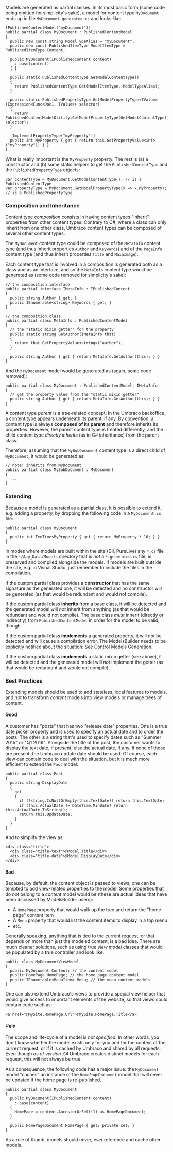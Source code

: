 Models are generated as partial classes. In its most basic form (some code being omitted for simplicity's sake), a model for content type `MyDocument` ends up in file `MyDocument.generated.cs` and looks like:

    [PublishedContentModel("myDocument")]
    public partial class MyDocument : PublishedContentModel
    {
      public new const string ModelTypeAlias = "myDocument";
      public new const PublishedItemType ModelItemType = PublishedItemType.Content;
      
      public MyDocument(IPublishedContent content)
        : base(content)
      { }

      public static PublishedContentType GetModelContentType()
      {
        return PublishedContentType.Get(ModelItemType, ModelTypeAlias);
      }
      
      public static PublishedPropertyType GetModelPropertyType<TValue>(Expression<Func<Doc1, TValue>> selector)
      {
        return PublishedContentModelUtility.GetModelPropertyType(GetModelContentType(), selector);
      }

      [ImplementPropertyType("myProperty")]
      public int MyProperty { get { return this.GetPropertyValue<int>("myProperty"); } }
    }

What is really important is the `MyProperty` property. The rest is (a) a constructor and (b) some static helpers to get the `PublishedContentType` and the `PublishedPropertyType` objects:

    var contentType = MyDocument.GetModelContentType(); // is a PublishedContentType
    var propertyType = MyDocument.GetModelPropertyType(x => x.MyProperty); // is a PublishedPropertyType

### Composition and Inheritance

Content type _composition_ consists in having content types "inherit" properties from other content types. Contrary to C#, where a class can only inherit from one other class, Umbraco content types can be composed of several other content types.

The `MyDocument` content type could be composed of the `MetaInfo` content type (and thus inherit properties `Author` and `Keywords`) and of the `PageInfo` content type (and thus inherit properties `Title` and `MainImage`).

Each content type that is involved in a composition is generated both as a class and as an interface, and so the `MetaInfo` content type would be generated as (some code removed for simplicity's sake):


    // the composition interface
    public partial interface IMetaInfo : IPublishedContent
    {
      public string Author { get; }
      public IEnumerable<string> Keywords { get; }
    }

    // the composition class
    public partial class MetaInfo : PublishedContentModel
    {
      // the "static mixin getter" for the property
      public static string GetAuthor(IMetaInfo that)
      {
        return that.GetPropertyValue<string>("author");
      }
      
      public string Author { get { return MetaInfo.GetAuthor(this); } }
    }

And the `MyDocument` model would be generated as (again, some code removed):

    public partial class MyDocument : PublishedContentModel, IMetaInfo
    {
      // get the property value from the "static mixin getter"
      public string Author { get { return MetaInfo.GetAuthor(this); } }
    }

A content type _parent_ is a tree-related concept: In the Umbraco backoffice, a content type appears underneath its parent, if any. By convention, a content type is always **composed of its parent** and therefore inherits its properties. However, the parent content type is treated differently, and the child content type _directly inherits_ (as in C# inheritance) from the parent class.

Therefore, assuming that the `MySubDocument` content type is a direct child of `MyDocument`, it would be generated as:


    // note: inherits from MyDocument
    public partial class MySubDocument : MyDocument
    {
      ...
    }

### Extending

Because a model is generated as a partial class, it is possible to extend it, e.g. adding a property, by dropping the following code in a `MyDocument.cs` file:

    public partial class MyDocument
    {
      public int TenTimesMyProperty { get { return MyProperty * 10; } }
    }

In modes where models are built within the site (Dll, PureLive) any `*.cs` file in the `~/App_Data/Models` directory that is _not_ a `*.generated.cs` file, is preserved and compiled alongside the models. If models are built outside the site, e.g. in Visual Studio, just remember to include the files in the compilation.

If the custom partial class provides a **constructor** that has the same signature as the generated one, it will be detected and no constructor will be generated (as that would be redundant and would not compile).

If the custom partial class **inherits** from a base class, it will be detected and the generated model will _not_ inherit from anything (as that would be redundant and would not compile). The base class _must_ inherit (directly or indirectly) from `PublishedContentModel` in order for the model to be valid, though.

If the custom partial class **implements** a generated property, it will _not_ be detected and will cause a compilation error. The ModelsBuilder needs to be explicitly notified about the situation: See [Control Models Generation](Control-Generation.md).

If the custom partial class **implements** a static mixin getter (see above), it will be detected and the generated model will _not_ implement the getter (as that would be redundant and would not compile).

### Best Practices

Extending models should be used to add stateless, local features to models, and _not_ to transform _content_ models into view models or manage trees of content.

#### Good

A customer has "posts" that has two "release date" properties. One is a true date picker property and is used to specify an actual date and to order the posts. The other is a string that's used to specify dates such as "Summer 2015" or "Q1 2016". Alongside the title of the post, the customer wants to display the text date, if present, else the actual date, if any. If none of those are present, the Umbraco update date should be used. Of course, each view can contain code to deal with the situation, but it is much more efficient to extend the `Post` model:

    public partial class Post
    {
      public string DisplayDate
      {
        get
        {
          if (!string.IsNullOrEmpty(this.TextDate)) return this.TextDate;
          if (this.ActualDate != DateTime.MinDate) return this.ActualDate.ToString();
          return this.UpdateDate;
        }
      }
    }

And to simplify the view as:

    <div class="title">
      <div class="title-text">@Model.Title</div>
      <div class="title-date">@Model.DisplayDate</div>
    </div>

#### Bad

Because, by default, the content object is passed to views, one can be tempted to add view-related properties to the model. Some properties that do _not_ belong to a _content_ model would be (these are actual ideas that have been discussed by ModelsBuilder users):
* A `HomePage` property that would walk up the tree and return the "home page" content item
* A `Menu` property that would list the content items to display in a top menu
* etc.

Generally speaking, anything that is tied to the current request, or that depends on more than just the modeled content, is a bad idea. There are much cleaner solutions, such as using true _view model_ classes that would be populated by a true controller and look like:

    public class MyDocumentViewModel
    {
      public MyDocument Content; // the content model
      public HomePage HomePage; // the home page content model
      public IEnumerable<MenuItem> Menu; // the menu content models
    }

One can also extend Umbraco's views to provide a special view helper that would give access to important elements of the website, so that views could contain code such as:

    <a href="@MySite.HomePage.Url">@MySite.HomePage.Title</a>

#### Ugly

The scope and life-cycle of a model is _not specified_. In other words, you don't know whether the model exists only for you and for the context of the current request, or if it is cached by Umbraco and shared by all requests. Even though _as of version 7.4_ Umbraco creates distinct models for each request, this will not always be true.

As a consequence, the following code has a major issue: the `MyDocument` model "caches" an instance of the `HomePageDocument` model that will never be updated if the home page is re-published.

    public partial class MyDocument
    {
      public MyDocument(IPublishedContent content)
        : base(content)
      {
        HomePage = content.AncestorOrSelf(1) as HomePageDocument;
      }
      
      public HomePageDocument HomePage { get; private set; }
    }

As a rule of thumb, models should never, *ever* reference and cache other models.
